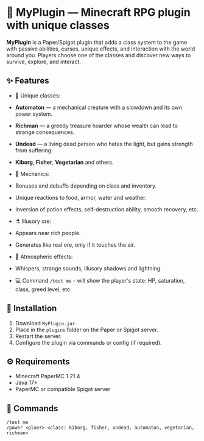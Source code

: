 # 🧩 MyPlugin — Minecraft RPG plugin with unique classes

**MyPlugin** is a Paper/Spigot plugin that adds a class system to the game with passive abilities, curses, unique effects, and interaction with the world around you. Players choose one of the classes and discover new ways to survive, explore, and interact.

## ✨ Features

- 📜 Unique classes:
- **Automaton** — a mechanical creature with a slowdown and its own power system.
- **Richman** — a greedy treasure hoarder whose wealth can lead to strange consequences.
- **Undead** — a living dead person who hates the light, but gains strength from suffering.
- **Kiborg**, **Fisher**, **Vegetarian** and others.

- 🧠 Mechanics:
- Bonuses and debuffs depending on class and inventory.
- Unique reactions to food, armor, water and weather.
- Inversion of potion effects, self-destruction ability, smooth recovery, etc.

- ⚗️ Illusory ore:
- Appears near rich people.
- Generates like real ore, only if it touches the air.

- 🌌 Atmospheric effects:
- Whispers, strange sounds, illusory shadows and lightning.

- 💻 Command `/test me` - will show the player's state: HP, saturation, class, greed level, etc.

## 🚀 Installation

1. Download `MyPlugin.jar`.
2. Place in the `plugins` folder on the Paper or Spigot server.
3. Restart the server.
4. Configure the plugin via commands or config (if required).

## ⚙️ Requirements

- Minecraft PaperMC 1.21.4
- Java 17+
- PaperMC or compatible Spigot server

## 📖 Commands

```text
/test me
/power <plaer> <class: kiborg, fisher, undead, automaton, vegetarian, richman>
